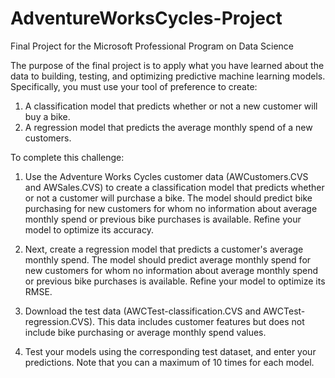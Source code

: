 # AdventureWorksCycles-Project
Final Project for the Microsoft Professional Program on Data Science

The purpose of the final project is to apply what you have learned about the data to building, testing, and optimizing predictive machine learning models. Specifically, you must use your tool of preference to create:

1) A classification model that predicts whether or not a new customer will buy a bike.
2) A regression model that predicts the average monthly spend of a new customers.

To complete this challenge:

1) Use the Adventure Works Cycles customer data (AWCustomers.CVS and AWSales.CVS) to create a classification model that predicts whether or not a customer will purchase a bike. The model should predict bike purchasing for new customers for whom no information about average monthly spend or previous bike purchases is available. Refine your model to optimize its accuracy.

2) Next, create a regression model that predicts a customer's average monthly spend. The model should predict average monthly spend for new customers for whom no information about average monthly spend or previous bike purchases is available. Refine your model to optimize its RMSE.

3) Download the test data (AWCTest-classification.CVS and AWCTest-regression.CVS). This data includes customer features but does not include bike purchasing or average monthly spend values.

4) Test your models using the corresponding test dataset, and enter your predictions. Note that you can a maximum of 10 times for each model.
